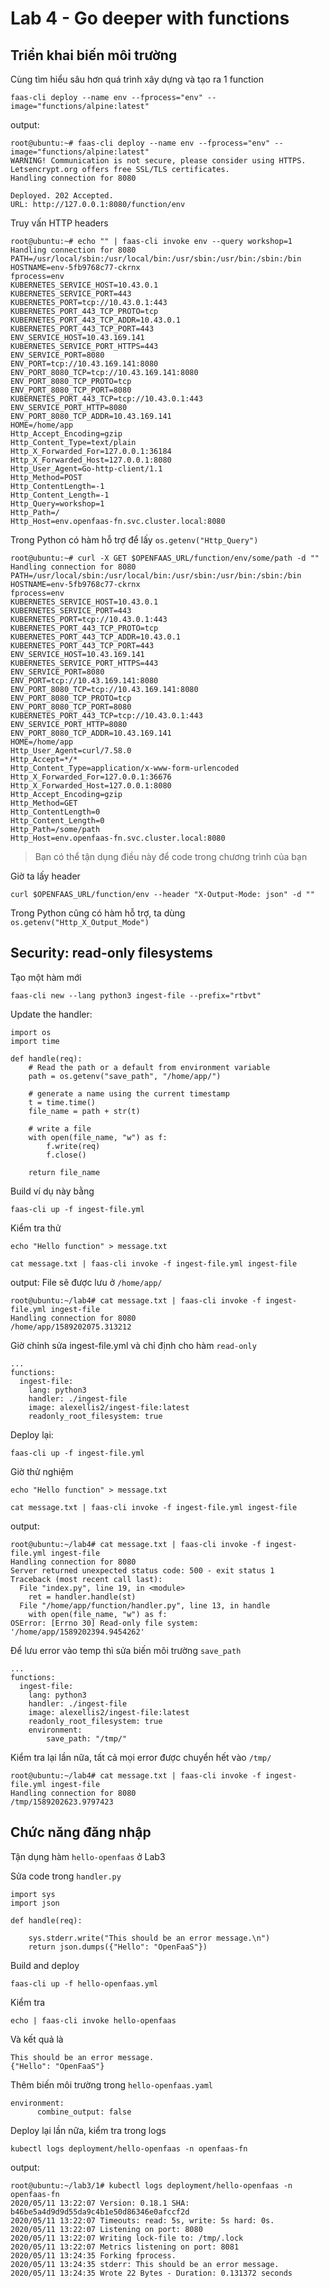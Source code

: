 # Lab 4 - Go deeper with functions

## Triển khai biến môi trường
Cùng tìm hiểu sâu hơn quá trình xây dựng và tạo ra 1 function

```
faas-cli deploy --name env --fprocess="env" --image="functions/alpine:latest"
```

output:
```
root@ubuntu:~# faas-cli deploy --name env --fprocess="env" --image="functions/alpine:latest"
WARNING! Communication is not secure, please consider using HTTPS. Letsencrypt.org offers free SSL/TLS certificates.
Handling connection for 8080

Deployed. 202 Accepted.
URL: http://127.0.0.1:8080/function/env

```

Truy vấn HTTP headers
```
root@ubuntu:~# echo "" | faas-cli invoke env --query workshop=1
Handling connection for 8080
PATH=/usr/local/sbin:/usr/local/bin:/usr/sbin:/usr/bin:/sbin:/bin
HOSTNAME=env-5fb9768c77-ckrnx
fprocess=env
KUBERNETES_SERVICE_HOST=10.43.0.1
KUBERNETES_SERVICE_PORT=443
KUBERNETES_PORT=tcp://10.43.0.1:443
KUBERNETES_PORT_443_TCP_PROTO=tcp
KUBERNETES_PORT_443_TCP_ADDR=10.43.0.1
KUBERNETES_PORT_443_TCP_PORT=443
ENV_SERVICE_HOST=10.43.169.141
KUBERNETES_SERVICE_PORT_HTTPS=443
ENV_SERVICE_PORT=8080
ENV_PORT=tcp://10.43.169.141:8080
ENV_PORT_8080_TCP=tcp://10.43.169.141:8080
ENV_PORT_8080_TCP_PROTO=tcp
ENV_PORT_8080_TCP_PORT=8080
KUBERNETES_PORT_443_TCP=tcp://10.43.0.1:443
ENV_SERVICE_PORT_HTTP=8080
ENV_PORT_8080_TCP_ADDR=10.43.169.141
HOME=/home/app
Http_Accept_Encoding=gzip
Http_Content_Type=text/plain
Http_X_Forwarded_For=127.0.0.1:36184
Http_X_Forwarded_Host=127.0.0.1:8080
Http_User_Agent=Go-http-client/1.1
Http_Method=POST
Http_ContentLength=-1
Http_Content_Length=-1
Http_Query=workshop=1
Http_Path=/
Http_Host=env.openfaas-fn.svc.cluster.local:8080
```

Trong Python có hàm hỗ trợ để lấy `os.getenv("Http_Query")`

```
root@ubuntu:~# curl -X GET $OPENFAAS_URL/function/env/some/path -d ""
Handling connection for 8080
PATH=/usr/local/sbin:/usr/local/bin:/usr/sbin:/usr/bin:/sbin:/bin
HOSTNAME=env-5fb9768c77-ckrnx
fprocess=env
KUBERNETES_SERVICE_HOST=10.43.0.1
KUBERNETES_SERVICE_PORT=443
KUBERNETES_PORT=tcp://10.43.0.1:443
KUBERNETES_PORT_443_TCP_PROTO=tcp
KUBERNETES_PORT_443_TCP_ADDR=10.43.0.1
KUBERNETES_PORT_443_TCP_PORT=443
ENV_SERVICE_HOST=10.43.169.141
KUBERNETES_SERVICE_PORT_HTTPS=443
ENV_SERVICE_PORT=8080
ENV_PORT=tcp://10.43.169.141:8080
ENV_PORT_8080_TCP=tcp://10.43.169.141:8080
ENV_PORT_8080_TCP_PROTO=tcp
ENV_PORT_8080_TCP_PORT=8080
KUBERNETES_PORT_443_TCP=tcp://10.43.0.1:443
ENV_SERVICE_PORT_HTTP=8080
ENV_PORT_8080_TCP_ADDR=10.43.169.141
HOME=/home/app
Http_User_Agent=curl/7.58.0
Http_Accept=*/*
Http_Content_Type=application/x-www-form-urlencoded
Http_X_Forwarded_For=127.0.0.1:36676
Http_X_Forwarded_Host=127.0.0.1:8080
Http_Accept_Encoding=gzip
Http_Method=GET
Http_ContentLength=0
Http_Content_Length=0
Http_Path=/some/path
Http_Host=env.openfaas-fn.svc.cluster.local:8080
```

> Bạn có thể tận dụng điều này để code trong chương trình của bạn

Giờ ta lấy header

```
curl $OPENFAAS_URL/function/env --header "X-Output-Mode: json" -d ""
```

Trong Python cũng có hàm hỗ trợ, ta dùng `os.getenv("Http_X_Output_Mode")`

## Security: read-only filesystems

Tạo một hàm mới
```
faas-cli new --lang python3 ingest-file --prefix="rtbvt"
```

Update the handler:
```
import os
import time

def handle(req):
    # Read the path or a default from environment variable
    path = os.getenv("save_path", "/home/app/")

    # generate a name using the current timestamp
    t = time.time()
    file_name = path + str(t)

    # write a file
    with open(file_name, "w") as f:
        f.write(req)
        f.close()

    return file_name
```

Build ví dụ này bằng
```
faas-cli up -f ingest-file.yml
```

Kiểm tra thử
```
echo "Hello function" > message.txt

cat message.txt | faas-cli invoke -f ingest-file.yml ingest-file
```

output: File sẽ được lưu ở `/home/app/`
```
root@ubuntu:~/lab4# cat message.txt | faas-cli invoke -f ingest-file.yml ingest-file
Handling connection for 8080
/home/app/1589202075.313212
```

Giờ chỉnh sửa ingest-file.yml và chỉ định cho hàm `read-only`

```
...
functions:
  ingest-file:
    lang: python3
    handler: ./ingest-file
    image: alexellis2/ingest-file:latest
    readonly_root_filesystem: true
```

Deploy lại:
```
faas-cli up -f ingest-file.yml
```

Giờ thử nghiệm
```
echo "Hello function" > message.txt

cat message.txt | faas-cli invoke -f ingest-file.yml ingest-file
```

output:
```
root@ubuntu:~/lab4# cat message.txt | faas-cli invoke -f ingest-file.yml ingest-file
Handling connection for 8080
Server returned unexpected status code: 500 - exit status 1
Traceback (most recent call last):
  File "index.py", line 19, in <module>
    ret = handler.handle(st)
  File "/home/app/function/handler.py", line 13, in handle
    with open(file_name, "w") as f:
OSError: [Errno 30] Read-only file system: '/home/app/1589202394.9454262'
```

Để lưu error vào temp thì sửa biến môi trường `save_path`
```
...
functions:
  ingest-file:
    lang: python3
    handler: ./ingest-file
    image: alexellis2/ingest-file:latest
    readonly_root_filesystem: true
    environment:
        save_path: "/tmp/"
```

Kiểm tra lại lần nữa, tất cả mọi error được chuyển hết vào `/tmp/`
```
root@ubuntu:~/lab4# cat message.txt | faas-cli invoke -f ingest-file.yml ingest-file
Handling connection for 8080
/tmp/1589202623.9797423
```

## Chức năng đăng nhập

Tận dụng hàm `hello-openfaas` ở Lab3

Sửa code trong `handler.py`

```
import sys
import json

def handle(req):

    sys.stderr.write("This should be an error message.\n")
    return json.dumps({"Hello": "OpenFaaS"})
```

Build and deploy
```
faas-cli up -f hello-openfaas.yml
```

Kiểm tra
```
echo | faas-cli invoke hello-openfaas
```

Và kết quả là
```
This should be an error message.
{"Hello": "OpenFaaS"}
```

Thêm biến môi trường trong `hello-openfaas.yaml`
```
environment:
      combine_output: false
```

Deploy lại lần nữa, kiểm tra trong logs
```
kubectl logs deployment/hello-openfaas -n openfaas-fn
```

output:
```
root@ubuntu:~/lab3/1# kubectl logs deployment/hello-openfaas -n openfaas-fn
2020/05/11 13:22:07 Version: 0.18.1	SHA: b46be5a4d9d9d55da9c4b1e50d86346e0afccf2d
2020/05/11 13:22:07 Timeouts: read: 5s, write: 5s hard: 0s.
2020/05/11 13:22:07 Listening on port: 8080
2020/05/11 13:22:07 Writing lock-file to: /tmp/.lock
2020/05/11 13:22:07 Metrics listening on port: 8081
2020/05/11 13:24:35 Forking fprocess.
2020/05/11 13:24:35 stderr: This should be an error message.
2020/05/11 13:24:35 Wrote 22 Bytes - Duration: 0.131372 seconds
```

